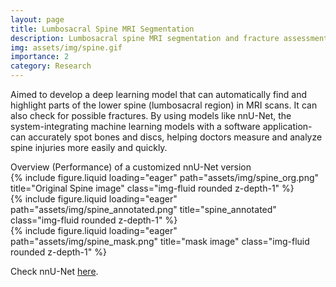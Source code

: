 ```yaml
---
layout: page
title: Lumbosacral Spine MRI Segmentation
description: Lumbosacral spine MRI segmentation and fracture assessment.
img: assets/img/spine.gif
importance: 2
category: Research
---
```


Aimed to develop a deep learning model that can automatically find and highlight parts of the lower spine (lumbosacral region) in MRI scans. It can also check for possible fractures. By using models like nnU-Net, the system-integrating machine learning models with a software application-can accurately spot bones and discs, helping doctors measure and analyze spine injuries more easily and quickly.

<div class="caption">
            Overview (Performance) of a customized nnU-Net version
</div>

<div class="row">
    <div class="col-sm mt-3 mt-md-0">
        {% include figure.liquid loading="eager" path="assets/img/spine_org.png" title="Original Spine image" class="img-fluid rounded z-depth-1" %}
    </div>
    <div class="col-sm mt-3 mt-md-0">
        {% include figure.liquid loading="eager" path="assets/img/spine_annotated.png" title="spine_annotated" class="img-fluid rounded z-depth-1" %}
    </div>
    <div class="col-sm mt-3 mt-md-0">
        {% include figure.liquid loading="eager" path="assets/img/spine_mask.png" title="mask image" class="img-fluid rounded z-depth-1" %}
    </div>
</div>


Check nnU-Net <a href="https://github.com/MIC-DKFZ/nnUNet">here</a>.
